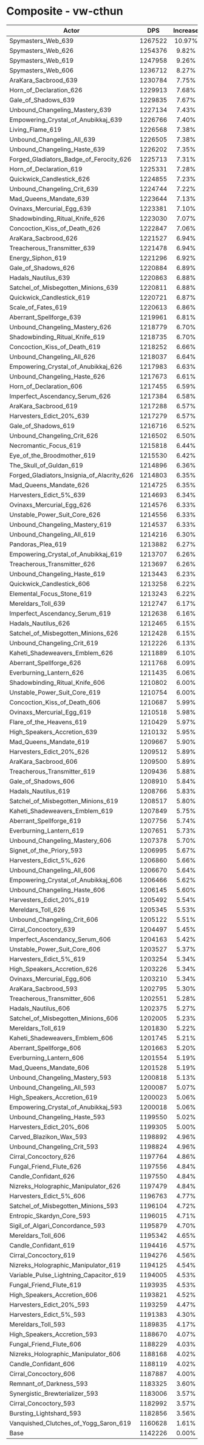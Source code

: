 # Composite - vw-cthun
| Actor | DPS | Increase |
|---|:---:|:---:|
|Spymasters_Web_639|1267522|10.97%|
|Spymasters_Web_626|1254376|9.82%|
|Spymasters_Web_619|1247958|9.26%|
|Spymasters_Web_606|1236712|8.27%|
|AraKara_Sacbrood_639|1230784|7.75%|
|Horn_of_Declaration_626|1229913|7.68%|
|Gale_of_Shadows_639|1229835|7.67%|
|Unbound_Changeling_Mastery_639|1227134|7.43%|
|Empowering_Crystal_of_Anubikkaj_639|1226766|7.40%|
|Living_Flame_619|1226568|7.38%|
|Unbound_Changeling_All_639|1226505|7.38%|
|Unbound_Changeling_Haste_639|1226202|7.35%|
|Forged_Gladiators_Badge_of_Ferocity_626|1225713|7.31%|
|Horn_of_Declaration_619|1225331|7.28%|
|Quickwick_Candlestick_626|1224855|7.23%|
|Unbound_Changeling_Crit_639|1224744|7.22%|
|Mad_Queens_Mandate_639|1223644|7.13%|
|Ovinaxs_Mercurial_Egg_639|1223381|7.10%|
|Shadowbinding_Ritual_Knife_626|1223030|7.07%|
|Concoction_Kiss_of_Death_626|1222847|7.06%|
|AraKara_Sacbrood_626|1221527|6.94%|
|Treacherous_Transmitter_639|1221478|6.94%|
|Energy_Siphon_619|1221296|6.92%|
|Gale_of_Shadows_626|1220884|6.89%|
|Hadals_Nautilus_639|1220863|6.88%|
|Satchel_of_Misbegotten_Minions_639|1220811|6.88%|
|Quickwick_Candlestick_619|1220721|6.87%|
|Scale_of_Fates_619|1220613|6.86%|
|Aberrant_Spellforge_639|1219961|6.81%|
|Unbound_Changeling_Mastery_626|1218779|6.70%|
|Shadowbinding_Ritual_Knife_619|1218735|6.70%|
|Concoction_Kiss_of_Death_619|1218252|6.66%|
|Unbound_Changeling_All_626|1218037|6.64%|
|Empowering_Crystal_of_Anubikkaj_626|1217983|6.63%|
|Unbound_Changeling_Haste_626|1217673|6.61%|
|Horn_of_Declaration_606|1217455|6.59%|
|Imperfect_Ascendancy_Serum_626|1217384|6.58%|
|AraKara_Sacbrood_619|1217288|6.57%|
|Harvesters_Edict_20%_639|1217279|6.57%|
|Gale_of_Shadows_619|1216716|6.52%|
|Unbound_Changeling_Crit_626|1216502|6.50%|
|Necromantic_Focus_619|1215818|6.44%|
|Eye_of_the_Broodmother_619|1215530|6.42%|
|The_Skull_of_Guldan_619|1214896|6.36%|
|Forged_Gladiators_Insignia_of_Alacrity_626|1214803|6.35%|
|Mad_Queens_Mandate_626|1214725|6.35%|
|Harvesters_Edict_5%_639|1214693|6.34%|
|Ovinaxs_Mercurial_Egg_626|1214576|6.33%|
|Unstable_Power_Suit_Core_626|1214556|6.33%|
|Unbound_Changeling_Mastery_619|1214537|6.33%|
|Unbound_Changeling_All_619|1214216|6.30%|
|Pandoras_Plea_619|1213882|6.27%|
|Empowering_Crystal_of_Anubikkaj_619|1213707|6.26%|
|Treacherous_Transmitter_626|1213697|6.26%|
|Unbound_Changeling_Haste_619|1213443|6.23%|
|Quickwick_Candlestick_606|1213258|6.22%|
|Elemental_Focus_Stone_619|1213243|6.22%|
|Mereldars_Toll_639|1212747|6.17%|
|Imperfect_Ascendancy_Serum_619|1212638|6.16%|
|Hadals_Nautilus_626|1212465|6.15%|
|Satchel_of_Misbegotten_Minions_626|1212428|6.15%|
|Unbound_Changeling_Crit_619|1212226|6.13%|
|Kaheti_Shadeweavers_Emblem_626|1211889|6.10%|
|Aberrant_Spellforge_626|1211768|6.09%|
|Everburning_Lantern_626|1211435|6.06%|
|Shadowbinding_Ritual_Knife_606|1210802|6.00%|
|Unstable_Power_Suit_Core_619|1210754|6.00%|
|Concoction_Kiss_of_Death_606|1210687|5.99%|
|Ovinaxs_Mercurial_Egg_619|1210518|5.98%|
|Flare_of_the_Heavens_619|1210429|5.97%|
|High_Speakers_Accretion_639|1210132|5.95%|
|Mad_Queens_Mandate_619|1209667|5.90%|
|Harvesters_Edict_20%_626|1209512|5.89%|
|AraKara_Sacbrood_606|1209500|5.89%|
|Treacherous_Transmitter_619|1209436|5.88%|
|Gale_of_Shadows_606|1208910|5.84%|
|Hadals_Nautilus_619|1208766|5.83%|
|Satchel_of_Misbegotten_Minions_619|1208517|5.80%|
|Kaheti_Shadeweavers_Emblem_619|1207849|5.75%|
|Aberrant_Spellforge_619|1207756|5.74%|
|Everburning_Lantern_619|1207651|5.73%|
|Unbound_Changeling_Mastery_606|1207378|5.70%|
|Signet_of_the_Priory_593|1206995|5.67%|
|Harvesters_Edict_5%_626|1206860|5.66%|
|Unbound_Changeling_All_606|1206670|5.64%|
|Empowering_Crystal_of_Anubikkaj_606|1206466|5.62%|
|Unbound_Changeling_Haste_606|1206145|5.60%|
|Harvesters_Edict_20%_619|1205492|5.54%|
|Mereldars_Toll_626|1205345|5.53%|
|Unbound_Changeling_Crit_606|1205122|5.51%|
|Cirral_Concoctory_639|1204497|5.45%|
|Imperfect_Ascendancy_Serum_606|1204163|5.42%|
|Unstable_Power_Suit_Core_606|1203527|5.37%|
|Harvesters_Edict_5%_619|1203254|5.34%|
|High_Speakers_Accretion_626|1203226|5.34%|
|Ovinaxs_Mercurial_Egg_606|1203210|5.34%|
|AraKara_Sacbrood_593|1202795|5.30%|
|Treacherous_Transmitter_606|1202551|5.28%|
|Hadals_Nautilus_606|1202375|5.27%|
|Satchel_of_Misbegotten_Minions_606|1202005|5.23%|
|Mereldars_Toll_619|1201830|5.22%|
|Kaheti_Shadeweavers_Emblem_606|1201745|5.21%|
|Aberrant_Spellforge_606|1201663|5.20%|
|Everburning_Lantern_606|1201554|5.19%|
|Mad_Queens_Mandate_606|1201528|5.19%|
|Unbound_Changeling_Mastery_593|1200818|5.13%|
|Unbound_Changeling_All_593|1200087|5.07%|
|High_Speakers_Accretion_619|1200023|5.06%|
|Empowering_Crystal_of_Anubikkaj_593|1200018|5.06%|
|Unbound_Changeling_Haste_593|1199550|5.02%|
|Harvesters_Edict_20%_606|1199305|5.00%|
|Carved_Blazikon_Wax_593|1198892|4.96%|
|Unbound_Changeling_Crit_593|1198824|4.96%|
|Cirral_Concoctory_626|1197764|4.86%|
|Fungal_Friend_Flute_626|1197556|4.84%|
|Candle_Confidant_626|1197550|4.84%|
|Nizreks_Holographic_Manipulator_626|1197479|4.84%|
|Harvesters_Edict_5%_606|1196763|4.77%|
|Satchel_of_Misbegotten_Minions_593|1196104|4.72%|
|Entropic_Skardyn_Core_593|1196015|4.71%|
|Sigil_of_Algari_Concordance_593|1195879|4.70%|
|Mereldars_Toll_606|1195342|4.65%|
|Candle_Confidant_619|1194416|4.57%|
|Cirral_Concoctory_619|1194276|4.56%|
|Nizreks_Holographic_Manipulator_619|1194125|4.54%|
|Variable_Pulse_Lightning_Capacitor_619|1194005|4.53%|
|Fungal_Friend_Flute_619|1193935|4.53%|
|High_Speakers_Accretion_606|1193821|4.52%|
|Harvesters_Edict_20%_593|1193259|4.47%|
|Harvesters_Edict_5%_593|1191383|4.30%|
|Mereldars_Toll_593|1189835|4.17%|
|High_Speakers_Accretion_593|1188670|4.07%|
|Fungal_Friend_Flute_606|1188229|4.03%|
|Nizreks_Holographic_Manipulator_606|1188168|4.02%|
|Candle_Confidant_606|1188119|4.02%|
|Cirral_Concoctory_606|1187887|4.00%|
|Remnant_of_Darkness_593|1183325|3.60%|
|Synergistic_Brewterializer_593|1183006|3.57%|
|Cirral_Concoctory_593|1182992|3.57%|
|Bursting_Lightshard_593|1182856|3.56%|
|Vanquished_Clutches_of_Yogg_Saron_619|1160628|1.61%|
|Base|1142226|0.00%|
